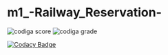 # m1_-Railway_Reservation-


![codiga score](https://api.codiga.io/project/32424/score/svg)
![codiga grade](https://api.codiga.io/project/32424/status/svg)

[![Codacy Badge](https://app.codacy.com/project/badge/Grade/bd4b1703f9ea4821a74d4f667ae784e0)](https://www.codacy.com/gh/VedaHarini/m1_-Railway_Reservation-/dashboard?utm_source=github.com&amp;utm_medium=referral&amp;utm_content=VedaHarini/m1_-Railway_Reservation-&amp;utm_campaign=Badge_Grade)
